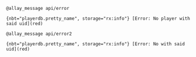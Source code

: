 `@allay_message api/error`
```
{nbt="playerdb.pretty_name", storage="rx:info"} [Error: No player with said uid](red)
```

`@allay_message api/error2`
```
{nbt="playerdb.pretty_name", storage="rx:info"} [Error: No with said uid](red)
```
